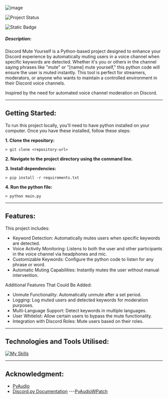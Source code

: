 ![image](https://github.com/user-attachments/assets/3f8c8aa2-0dd8-41a4-a12e-60c4b830fc32)



![Project Status](https://img.shields.io/badge/status-in_progress-Green)

![Static Badge](https://img.shields.io/badge/made_with-python-blue)

##### **Description**:
Discord Mute Yourself is a Python-based project designed to enhance your Discord experience by automatically muting users in a voice channel when specific keywords are detected. Whether it's you or others in the channel saying phrases like "mute" or "[name] mute yourself," this python code will ensure the user is muted instantly. This tool is perfect for streamers, moderators, or anyone who wants to maintain a controlled environment in their Discord voice channels.

Inspired by the need for automated voice channel moderation on Discord.

-----

## Getting Started:

To run this project locally, you'll need to have python installed on your computer. Once you have these installed, follow these steps:

**1. Clone the repository:**

```
> git clone <repository-url>
```

**2. Navigate to the project directory using the command line.**

**3. Install dependencies:**

```
> pip install -r requirements.txt
```


**4. Run the python file:**

```
> python main.py
```

----

## Features:
This project includes:
- Keyword Detection: Automatically mutes users when specific keywords are detected.
- Voice Activity Monitoring: Listens to both the user and other participants in the voice channel via headphones and mic.
- Customizable Keywords: Configure the python code to listen for any phrase or word.
- Automatic Muting Capabilities: Instantly mutes the user without manual intervention.

Additional Features That Could Be Added:
- Unmute Functionality: Automatically unmute after a set period.
- Logging: Log muted users and detected keywords for moderation purposes.
- Multi-Language Support: Detect keywords in multiple languages.
- User Whitelist: Allow certain users to bypass the mute functionality.
- Integration with Discord Roles: Mute users based on their roles.

----
## Technologies and Tools Utilised:

[![My Skills](https://skillicons.dev/icons?i=python,discord,git,github,vscode)](https://skillicons.dev)

---

## Acknowledgment:
- [PyAudio](https://pypi.org/project/PyAudio/)
- [Discord.py Documentation](https://discordpy.readthedocs.io/en/stable/)
---[PyAudioWPatch](https://github.com/s0d3s/PyAudioWPatch)

